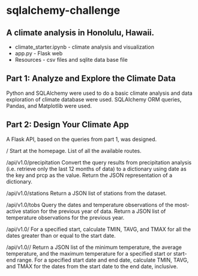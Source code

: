 # sqlalchemy-challenge 
## A climate analysis in Honolulu, Hawaii.

- climate_starter.ipynb - climate analysis and visualization
- app.py - Flask web
- Resources -  csv files and sqlite data base file

## Part 1: Analyze and Explore the Climate Data
Python and SQLAlchemy were used to do a basic climate analysis and data exploration of climate database were used. SQLAlchemy ORM queries, Pandas, and Matplotlib were used. 

## Part 2: Design Your Climate App
A Flask API, based on the queries from part 1, was designed.

/
Start at the homepage.
List of all the available routes.

/api/v1.0/precipitation
Convert the query results from precipitation analysis (i.e. retrieve only the last 12 months of data) to a dictionary using date as the key and prcp as the value.
Return the JSON representation of a dictionary.

/api/v1.0/stations
Return a JSON list of stations from the dataset.

/api/v1.0/tobs
Query the dates and temperature observations of the most-active station for the previous year of data.
Return a JSON list of temperature observations for the previous year.

/api/v1.0/<start>
For a specified start, calculate TMIN, TAVG, and TMAX for all the dates greater than or equal to the start date.

/api/v1.0/<start>/<end>
Return a JSON list of the minimum temperature, the average temperature, and the maximum temperature for a specified start or start-end range.
For a specified start date and end date, calculate TMIN, TAVG, and TMAX for the dates from the start date to the end date, inclusive.

